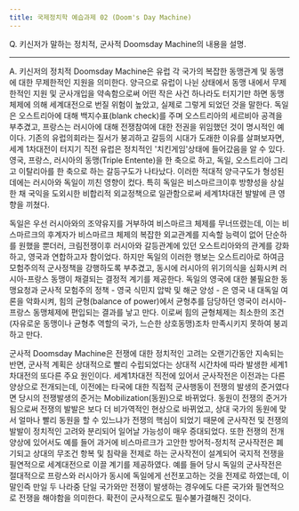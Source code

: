 ```yaml
---
title: 국제정치학 예습과제 02 (Doom's Day Machine)
---
```


Q. 키신저가 말하는 정치적, 군사적 Doomsday Machine의 내용을 설명.

---

A. 키신저의 정치적 Doomsday Machine은 유럽 각 국가의 복잡한 동맹관계 및 동맹에 대한 무제한적인 지원을 의미한다. 양극으로 유럽이 나뉜 상태에서 동맹 내에서 무제한적인 지원 및 군사개입을 약속함으로써 어떤 작은 사건 하나라도 터지기만 하면 동맹체제에 의해 세계대전으로 번질 위험이 높았고, 실제로 그렇게 되었던 것을 말한다. 독일은 오스트리아에 대해 백지수표(blank check)를 주며 오스트리아의 세르비아 공격을 부추겼고, 프랑스는 러시아에 대해 전쟁참여에 대한 전권을 위임했던 것이 명시적인 예이다. 기존의 유럽의회라는 질서가 붕괴하고 갈등의 시대가 도래한 이유를 살펴보자면, 세계 1차대전이 터지기 직전 유럽은 정치적인 '치킨게임'상태에 들어갔음을 알 수 있다. 영국, 프랑스, 러시아의 동맹(Triple Entente)을 한 축으로 하고, 독일, 오스트리아 그리고 이탈리아를 한 축으로 하는 갈등구도가 나타났다. 이러한 적대적 양극구도가 형성된 데에는 러시아와 독일이 끼친 영향이 컸다. 특히 독일은 비스마르크이후 방향성을 상실한 채 국익을 도외시한 비합리적 외교정책으로 일관함으로써 세계1차대전 발발에 큰 영향을 끼쳤다.

독일은 우선 러시아와의 조약유지를 거부하여 비스마르크 체제를 무너뜨렸는데, 이는 비스마르크의 후계자가 비스마르크 체제의 복잡한 외교관계를 지속할 능력이 없어 단순하를 원했을 뿐더러, 크림전쟁이후 러시아와 갈등관계에 있던 오스트리아와의 관계를 강화하고, 영국과 연합하고자 함이었다. 하지만 독일의 이러한 행보는 오스트리아로 하여금 모험주의적 군사정책을 강행하도록 부추겼고, 동시에 러시아의 위기의식을 심화시켜 러시아-프랑스 동맹이 채결되는 결정적 계기를 제공한다. 독일의 영국에 대한 불필요한 동맹요청과 군사적 모험주의 정책 - 영국 식민지 압박 및 해군 양성 - 은 영국 내 대독일 여론을 악화시켜, 힘의 균형(balance of power)에서 균형추를 담당하던 영국이 러시아-프랑스 동맹체제에 편입되는 결과를 낳고 만다. 이로써 힘의 균형체제는 최소한의 조건(자유로운 동맹이나 균형추 역할의 국가, 느슨한 상호동맹)조차 만족시키지 못하여 붕괴하고 만다.

군사적 Doomsday Machine은 전쟁에 대한 정치적인 고려는 오랜기간동안 지속되는 반면, 군사적 계획은 상대적으로 빨리 수립되었다는 상대적 시간차에 따라 발생한 세계1차대전의 또다른 주요 원인이다. 세계1차대전 직전에 있어서 군사작전은 이전과는 다른 양상으로 전개되는데, 이전에는 타국에 대한 직접적 군사행동이 전쟁의 발생의 준거였다면 당시의 전쟁발생의 준거는 Mobilization(동원)으로 바뀌었다. 동원이 전쟁의 준거가 됨으로써 전쟁의 발발은 보다 더 비가역적인 현상으로 바뀌었고, 상대 국가의 동원에 맞서 얼마나 빨리 동원을 할 수 있느냐가 전쟁의 핵심이 되었기 때문에 군사작전 및 전쟁의 발발이 정치적인 고려와 분리되어 일어날 가능성이 매우 증대되었다. 또한 전쟁의 전개양상에 있어서도 예를 들어 과거에 비스마르크가 고안한 방어적-정치적 군사작전은 폐기되고 상대의 무조건 항복 및 침략을 전제로 하는 군사작전이 설계되어 국지적 전쟁을 필연적으로 세계대전으로 이끌 계기를 제공하였다. 예를 들어 당시 독일의 군사작전은 절대적으로 프랑스와 러시아가 동시에 독일에게 선전포고하는 것을 전제로 하였는데, 이 말인즉 만일 두 나라중 단일 국가와만 전쟁이 발생하는 경우에도 다른 국가와 필연적으로 전쟁을 해야함을 의미한다. 확전이 군사적으로도 필수불가결해진 것이다.
